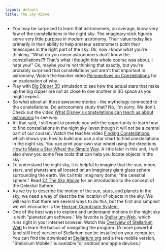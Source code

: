 ```yaml
---
layout: default
title: The Sky Above
---
```


- You may be surprised to learn that astronomers, on average, know very few of the constellations in the night sky. The imaginary stick figures serve very little purpose in modern astronomy. Their value today lies primarily in their ability to help amateur astronomers point their telescopes in the right part of the sky. Ok, now I know what you're thinking. "What do you mean astronomers don't know the constellations!?! That's what I thought this whole course was about. I hate you!" Ok, maybe you're not thinking that exactly, but you're probably surprised that constellations just aren't that important in astronomy. Watch the teacher video [Perspectives on Constellations](https://www.youtube.com/watch?v=1VRz_otw5vw) for an explanation of why.
- Play with [Big Dipper 3D](https://storage.googleapis.com/avh-sims/astroUNL/classaction/animations/coordsmotion/bigdipper.html) simulation to see how the actual stars that make up the big dipper are not as close to one another in 3D space as you might expect.
- So what about all those awesome stories - the mythology connected to the constellations. Do astronomers study that? No, I'm sorry. We don't. Check out the video [What Disney's constellations can teach us about astronomy](https://youtu.be/Zc6yJ0cR-P4) to see why. 
- All that said, I still want to provide you with the opportunity to learn how to find constellations in the night sky (even though it will not be a central part of our course). Watch the teacher video [Finding Constellations](https://youtu.be/T3meP_c5Izw?si=3MXACxSKS9Ge8f8O), which shows you how to build and use a star chart to find constellations in the night sky. You can print your own star wheel using the directions [How to Make a Star Wheel the Simple Way](https://docs.google.com/document/d/1f7n2WbDqzkupEzLM81wDrNdBxdu6PxR5h_FtLyscIaA/edit?usp=sharing). A little later in this unit, I will also show you some free tools that can help you locate objects in the sky.
- To understand the night sky, it is helpful to imagine that the sun, moon, stars, and planets are all located on an imaginary giant glass sphere surrounding the earth. We call this imaginary dome, "the celestial sphere." Read [2.1 The Sky Above](https://openstax.org/books/astronomy-2e/pages/2-1-the-sky-above) for an introduction to the concept of the Celestial Sphere.
- As we try to describe the motion of the sun, stars, and planets in the sky, we need a way of describe the location of objects in the sky. We will learn that there are several ways to do this, but the first and simplest we will encounter is the [Horizon Coordinate System.](https://youtu.be/qV8gQ-QenvI)
- One of the best ways to explore and understand motions in the night sky is with "planetarium software." My favorite is [Stellarium-Web](https://stellarium-web.org/), which runs right in your internet browser. Watch this [Overview of Stellarium Web](https://youtu.be/VWrrFTl8oFw?si=gZbJ8FxJT4yuX7rj) to learn the basics of navigating the program. (A more powerful (and still free) version of Stellarium can be installed on your computer. You can find the download at [Stellarium.org](https://stellarium.org/) and a free mobile version, "Stellarium Mobile," is available for android and apple devices.)
